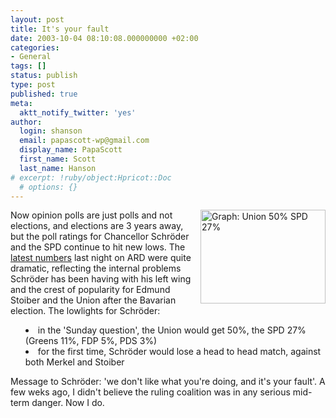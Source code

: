 ```yaml
---
layout: post
title: It's your fault
date: 2003-10-04 08:10:08.000000000 +02:00
categories:
- General
tags: []
status: publish
type: post
published: true
meta:
  aktt_notify_twitter: 'yes'
author:
  login: shanson
  email: papascott-wp@gmail.com
  display_name: PapaScott
  first_name: Scott
  last_name: Hanson
# excerpt: !ruby/object:Hpricot::Doc
  # options: {}
---
```

<p><a href="http://www.tagesschau.de/meldungen/image_popup/0,1189,OID2381222_IMG2380892_HID2380892_POS0_MTB1,00.html"><img alt="Graph: Union 50% SPD 27%" title="Union 50% SPD 27%" src="http://www.papascott.de/wordpress/wp-content/uploads/2003/10/un50spd27.jpg" width="200" height="150" border="0" align="right" /></a>Now opinion polls are just polls and not elections, and elections are 3 years away, but the poll ratings for Chancellor Schröder and the SPD continue to hit new lows. The <a title="tagesschau.de : SPD verliert weiter an Zustimmung" href="http://www.tagesschau.de/aktuell/meldungen/0,1185,OID2381222_TYP6_THE_NAV_REF1_BAB,00.html">latest numbers</a> last night on ARD were quite dramatic, reflecting the internal problems Schröder has been having with his left wing and the crest of popularity for Edmund Stoiber and the Union after the Bavarian election. The lowlights for Schröder:</p>
<ul style="list-style: disc inside;">
<li>in the 'Sunday question', the Union would get 50%, the SPD 27% (Greens 11%, FDP 5%, PDS 3%)</li>
<li>for the first time, Schröder would lose a head to head match, against both Merkel and Stoiber</li>
</ul>
<p>Message to Schröder: 'we don't like what you're doing, and it's your fault'. A few weks ago, I didn't believe the ruling coalition was in any serious mid-term danger. Now I do.</p>
